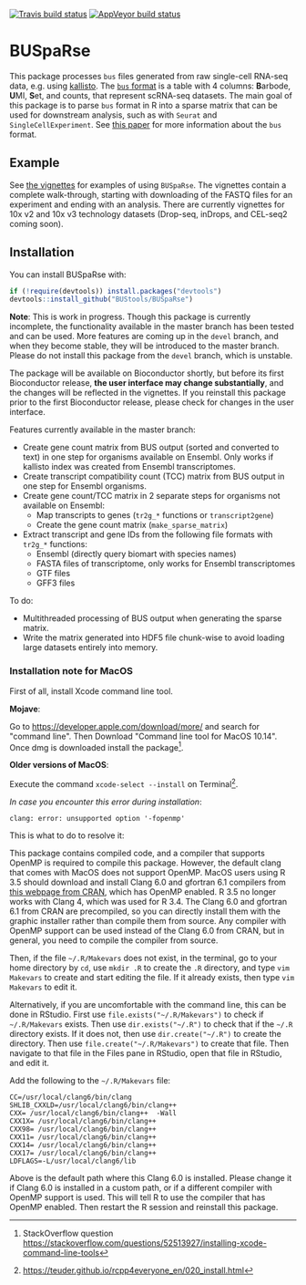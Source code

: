 [![Travis build status](https://travis-ci.com/BUStools/BUSpaRse.svg?branch=master)](https://travis-ci.com/BUStools/BUSpaRse)
[![AppVeyor build status](https://ci.appveyor.com/api/projects/status/github/BUStools/BUSpaRse?branch=master&svg=true)](https://ci.appveyor.com/project/BUStools/BUSpaRse)

# BUSpaRse

This package processes `bus` files generated from raw single-cell RNA-seq data, e.g. using [kallisto](http://pachterlab.github.io/kallisto/). The [`bus` format](https://github.com/BUStools/BUS-format) is a table with 4 columns: **B**arbode, **U**MI, **S**et, and counts, that represent scRNA-seq datasets. The main goal of this package is to parse `bus` format in R into a sparse matrix that can be used for downstream analysis, such as with `Seurat` and `SingleCellExperiment`. See [this paper](https://www.biorxiv.org/content/early/2018/11/21/472571) for more information about the `bus` format.

## Example
See [the vignettes](https://bustools.github.io/BUS_notebooks_R/index.html) for examples of using `BUSpaRse`. The vignettes contain a complete walk-through, starting with downloading of the FASTQ files for an experiment and ending with an analysis. There are currently vignettes for 10x v2 and 10x v3 technology datasets (Drop-seq, inDrops, and CEL-seq2 coming soon). 

## Installation

You can install BUSpaRse with:

``` r
if (!require(devtools)) install.packages("devtools")
devtools::install_github("BUStools/BUSpaRse")
```

**Note**: This is work in progress. Though this package is currently incomplete, the functionality available in the master branch has been tested and can be used. More features are coming up in the `devel` branch, and when they become stable, they will be introduced to the master branch. Please do not install this package from the `devel` branch, which is unstable.

The package will be available on Bioconductor shortly, but before its first Bioconductor release, **the user interface may change substantially**, and the changes will be reflected in the vignettes. If you reinstall this package prior to the first Bioconductor release, please check for changes in the user interface.

Features currently available in the master branch:

* Create gene count matrix from BUS output (sorted and converted to text) in one step for organisms available on Ensembl. Only works if kallisto index was created from Ensembl transcriptomes.
* Create transcript compatibility count (TCC) matrix from BUS output in one step for Ensembl organisms.
* Create gene count/TCC matrix in 2 separate steps for organisms not available on Ensembl:
  - Map transcripts to genes (`tr2g_*` functions or `transcript2gene`)
  - Create the gene count matrix (`make_sparse_matrix`)
* Extract transcript and gene IDs from the following file formats with `tr2g_*` functions:
  - Ensembl (directly query biomart with species names)
  - FASTA files of transcriptome, only works for Ensembl transcriptomes
  - GTF files
  - GFF3 files

To do:

* Multithreaded processing of BUS output when generating the sparse matrix.
* Write the matrix generated into HDF5 file chunk-wise to avoid loading large datasets entirely into memory.

### Installation note for MacOS
First of all, install Xcode command line tool. 

**Mojave**:

Go to https://developer.apple.com/download/more/ and search for "command line". Then Download "Command line tool for MacOS 10.14". Once dmg is downloaded install the package[^1].

**Older versions of MacOS**: 

Execute the command `xcode-select --install` on Terminal[^2].

_In case you encounter this error during installation_:

```
clang: error: unsupported option '-fopenmp'
```

This is what to do to resolve it:

This package contains compiled code, and a compiler that supports OpenMP is required to compile this package. However, the default clang that comes with MacOS does not support OpenMP. MacOS users using R 3.5 should download and install Clang 6.0 and gfortran 6.1 compilers from [this webpage from CRAN](https://cran.r-project.org/bin/macosx/tools/), which has OpenMP enabled. R 3.5 no longer works with Clang 4, which was used for R 3.4. The Clang 6.0 and gfortran 6.1 from CRAN are precompiled, so you can directly install them with the graphic installer rather than compile them from source. Any compiler with OpenMP support can be used instead of the Clang 6.0 from CRAN, but in general, you need to compile the compiler from source.

Then, if the file `~/.R/Makevars` does not exist, in the terminal, go to your home directory by `cd`, use `mkdir .R` to create the `.R` directory, and type `vim Makevars` to create and start editing the file. If it already exists, then type `vim Makevars` to edit it.

Alternatively, if you are uncomfortable with the command line, this can be done in RStudio. First use `file.exists("~/.R/Makevars")` to check if `~/.R/Makevars` exists. Then use `dir.exists("~/.R")` to check that if the `~/.R` directory exists. If it does not, then use `dir.create("~/.R")` to create the directory. Then use `file.create("~/.R/Makevars")` to create that file. Then navigate to that file in the Files pane in RStudio, open that file in RStudio, and edit it.

Add the following to the `~/.R/Makevars` file:

```
CC=/usr/local/clang6/bin/clang
SHLIB_CXXLD=/usr/local/clang6/bin/clang++
CXX= /usr/local/clang6/bin/clang++  -Wall
CXX1X= /usr/local/clang6/bin/clang++
CXX98= /usr/local/clang6/bin/clang++
CXX11= /usr/local/clang6/bin/clang++
CXX14= /usr/local/clang6/bin/clang++
CXX17= /usr/local/clang6/bin/clang++
LDFLAGS=-L/usr/local/clang6/lib

```

Above is the default path where this Clang 6.0 is installed. Please change it if Clang 6.0 is installed in a custom path, or if a different compiler with OpenMP support is used. This will tell R to use the compiler that has OpenMP enabled. Then restart the R session and reinstall this package.

[^1]: StackOverflow question https://stackoverflow.com/questions/52513927/installing-xcode-command-line-tools
[^2]: https://teuder.github.io/rcpp4everyone_en/020_install.html
